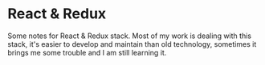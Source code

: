 # React & Redux
Some notes for React & Redux stack. Most of my work is dealing with this stack, it's easier to develop and maintain than old technology, sometimes it brings me some trouble and I am still learning it.